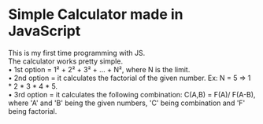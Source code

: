 # Simple Calculator made in JavaScript
This is my first time programming with JS.    
The calculator works pretty simple.    
• 1st option = 1² + 2² + 3² + ... + N², where N is the limit.    
• 2nd option = it calculates the factorial of the given number. Ex: N = 5 => 1 * 2 * 3 * 4 * 5.    
• 3rd option = it calculates the following combination: C(A,B) = F(A)/ F(A-B), where 'A' and 'B' being the given numbers, 'C' being combination and 'F' being factorial.    
